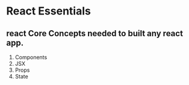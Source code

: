 # React Essentials

## react Core Concepts needed to built any react app.

1. Components 
2. JSX
3. Props
3. State
